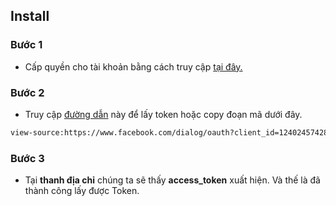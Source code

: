 
## Install

### Bước 1
+ Cấp quyền cho tài khoản bằng cách truy cập [tại đây.](https://www.facebook.com/dialog/oauth?scope=user_about_me,pages_read_engagement,user_actions.books,user_actions.fitness,user_actions.music,user_actions.news,user_actions.video,user_activities,user_birthday,user_education_history,user_events,user_friends,user_games_activity,user_groups,user_hometown,user_interests,user_likes,user_location,user_managed_groups,user_photos,user_posts,user_relationship_details,user_relationships,user_religion_politics,user_status,user_tagged_places,user_videos,user_website,user_work_history,email,manage_notifications,manage_pages,publish_actions,publish_pages,read_friendlists,read_insights,read_page_mailboxes,read_stream,rsvp_event,read_mailbox&response_type=token&client_id=124024574287414&redirect_uri=fb124024574287414://authorize/&sso_key=com&display=&fbclid=IwAR1KPwp2DVh2Cu7KdeANz-dRC_wYNjjHk5nR5F-BzGGj7-gTnKimAmeg08k)


### Bước 2

+ Truy cập [đường dẫn](view-source:https://www.facebook.com/dialog/oauth?client_id=124024574287414&redirect_uri=https://www.instagram.com/accounts/signup/&&scope=email&response_type=token) này để lấy token hoặc copy đoạn mã dưới đây.

```bash
view-source:https://www.facebook.com/dialog/oauth?client_id=124024574287414&redirect_uri=https://www.instagram.com/accounts/signup/&&scope=email&response_type=token
```

### Bước 3
+ Tại **thanh địa chỉ** chúng ta sẽ thấy **access_token** xuất hiện. Và thế là đã thành công lấy được Token.
